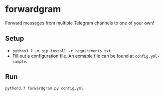 # forwardgram
Forward messages from multiple Telegram channels to one of your own!

## Setup
- `python3.7 -m pip install -r requirements.txt`.
- Fill out a configuration file. An exmaple file can be found at `config.yml-sample`. 

## Run
`python3.7 forwardgram.py config.yml`
